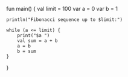 fun main() {
    val limit = 100
    var a = 0
    var b = 1
    
    println("Fibonacci sequence up to $limit:")
    
    while (a <= limit) {
        print("$a ")
        val sum = a + b
        a = b
        b = sum
    }
}
